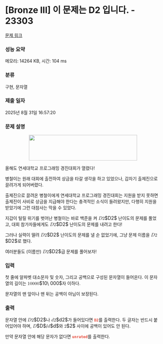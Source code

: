 # [Bronze III] 이 문제는 D2 입니다. - 23303 

[문제 링크](https://www.acmicpc.net/problem/23303) 

### 성능 요약

메모리: 14264 KB, 시간: 104 ms

### 분류

구현, 문자열

### 제출 일자

2025년 8월 31일 16:57:20

### 문제 설명

<p style="text-align: center;"><img alt="" src="https://upload.acmicpc.net/767c568a-5e3b-4dcf-9dc4-93cc1a0b11fc/" style="width: 350px; height: 83px;"></p>

<p>올해도 연세대학교 프로그래밍 경진대회가 열렸다!</p>

<p>병철이는 원래 대회에 출전하여 상금을 타갈 생각을 하고 있었으나, 갑자기 출제진으로 끌려가게 되어버렸다.</p>

<p>출제진으로 끌려온 병철이에게 연세대학교 프로그래밍 경진대회는 지원을 받지 못하면 출제진이 사비로 상금을 지급해야 한다는 충격적인 소식이 들려왔지만, 다행히 지원을 받았기에 그런 대참사는 막을 수 있었다.</p>

<p>지갑이 털릴 위기를 벗어난 병철이는 바로 백준을 켜 <mjx-container class="MathJax" jax="CHTML" style="font-size: 109%; position: relative;"><mjx-math class="MJX-TEX" aria-hidden="true"><mjx-mi class="mjx-i"><mjx-c class="mjx-c1D437 TEX-I"></mjx-c></mjx-mi><mjx-mn class="mjx-n"><mjx-c class="mjx-c32"></mjx-c></mjx-mn></mjx-math><mjx-assistive-mml unselectable="on" display="inline"><math xmlns="http://www.w3.org/1998/Math/MathML"><mi>D</mi><mn>2</mn></math></mjx-assistive-mml><span aria-hidden="true" class="no-mathjax mjx-copytext">$D2$</span></mjx-container> 난이도의 문제를 풀었고, 대회 참가자들에게도 <mjx-container class="MathJax" jax="CHTML" style="font-size: 109%; position: relative;"><mjx-math class="MJX-TEX" aria-hidden="true"><mjx-mi class="mjx-i"><mjx-c class="mjx-c1D437 TEX-I"></mjx-c></mjx-mi><mjx-mn class="mjx-n"><mjx-c class="mjx-c32"></mjx-c></mjx-mn></mjx-math><mjx-assistive-mml unselectable="on" display="inline"><math xmlns="http://www.w3.org/1998/Math/MathML"><mi>D</mi><mn>2</mn></math></mjx-assistive-mml><span aria-hidden="true" class="no-mathjax mjx-copytext">$D2$</span></mjx-container> 난이도의 문제를 내려고 한다!</p>

<p>그러나 실력이 딸려 <mjx-container class="MathJax" jax="CHTML" style="font-size: 109%; position: relative;"><mjx-math class="MJX-TEX" aria-hidden="true"><mjx-mi class="mjx-i"><mjx-c class="mjx-c1D437 TEX-I"></mjx-c></mjx-mi><mjx-mn class="mjx-n"><mjx-c class="mjx-c32"></mjx-c></mjx-mn></mjx-math><mjx-assistive-mml unselectable="on" display="inline"><math xmlns="http://www.w3.org/1998/Math/MathML"><mi>D</mi><mn>2</mn></math></mjx-assistive-mml><span aria-hidden="true" class="no-mathjax mjx-copytext">$D2$</span></mjx-container> 난이도의 문제를 낼 순 없었기에, 그냥 문제 이름을 <mjx-container class="MathJax" jax="CHTML" style="font-size: 109%; position: relative;"><mjx-math class="MJX-TEX" aria-hidden="true"><mjx-mi class="mjx-i"><mjx-c class="mjx-c1D437 TEX-I"></mjx-c></mjx-mi><mjx-mn class="mjx-n"><mjx-c class="mjx-c32"></mjx-c></mjx-mn></mjx-math><mjx-assistive-mml unselectable="on" display="inline"><math xmlns="http://www.w3.org/1998/Math/MathML"><mi>D</mi><mn>2</mn></math></mjx-assistive-mml><span aria-hidden="true" class="no-mathjax mjx-copytext">$D2$</span></mjx-container>로 했다.</p>

<p>여러분들도 (이름만) <mjx-container class="MathJax" jax="CHTML" style="font-size: 109%; position: relative;"><mjx-math class="MJX-TEX" aria-hidden="true"><mjx-mi class="mjx-i"><mjx-c class="mjx-c1D437 TEX-I"></mjx-c></mjx-mi><mjx-mn class="mjx-n"><mjx-c class="mjx-c32"></mjx-c></mjx-mn></mjx-math><mjx-assistive-mml unselectable="on" display="inline"><math xmlns="http://www.w3.org/1998/Math/MathML"><mi>D</mi><mn>2</mn></math></mjx-assistive-mml><span aria-hidden="true" class="no-mathjax mjx-copytext">$D2$</span></mjx-container>급 문제를 풀어보자!</p>

### 입력 

 <p>첫 줄에 알파벳 대소문자 및 숫자, 그리고 공백으로 구성된 문자열이 들어온다. 이 문자열의 길이는 <mjx-container class="MathJax" jax="CHTML" style="font-size: 109%; position: relative;"><mjx-math class="MJX-TEX" aria-hidden="true"><mjx-mn class="mjx-n"><mjx-c class="mjx-c31"></mjx-c><mjx-c class="mjx-c30"></mjx-c></mjx-mn><mjx-mtext class="mjx-n"><mjx-c class="mjx-cA0"></mjx-c></mjx-mtext><mjx-mn class="mjx-n"><mjx-c class="mjx-c30"></mjx-c><mjx-c class="mjx-c30"></mjx-c><mjx-c class="mjx-c30"></mjx-c></mjx-mn></mjx-math><mjx-assistive-mml unselectable="on" display="inline"><math xmlns="http://www.w3.org/1998/Math/MathML"><mn>10</mn><mtext> </mtext><mn>000</mn></math></mjx-assistive-mml><span aria-hidden="true" class="no-mathjax mjx-copytext">$10\ 000$</span></mjx-container>자 이하다.</p>

<p>문자열의 맨 앞이나 맨 뒤는 공백이 아님이 보장된다.</p>

### 출력 

 <p>문자열 안에 <mjx-container class="MathJax" jax="CHTML" style="font-size: 109%; position: relative;"><mjx-math class="MJX-TEX" aria-hidden="true"><mjx-mi class="mjx-i"><mjx-c class="mjx-c1D437 TEX-I"></mjx-c></mjx-mi><mjx-mn class="mjx-n"><mjx-c class="mjx-c32"></mjx-c></mjx-mn></mjx-math><mjx-assistive-mml unselectable="on" display="inline"><math xmlns="http://www.w3.org/1998/Math/MathML"><mi>D</mi><mn>2</mn></math></mjx-assistive-mml><span aria-hidden="true" class="no-mathjax mjx-copytext">$D2$</span></mjx-container>나 <mjx-container class="MathJax" jax="CHTML" style="font-size: 109%; position: relative;"><mjx-math class="MJX-TEX" aria-hidden="true"><mjx-mi class="mjx-i"><mjx-c class="mjx-c1D451 TEX-I"></mjx-c></mjx-mi><mjx-mn class="mjx-n"><mjx-c class="mjx-c32"></mjx-c></mjx-mn></mjx-math><mjx-assistive-mml unselectable="on" display="inline"><math xmlns="http://www.w3.org/1998/Math/MathML"><mi>d</mi><mn>2</mn></math></mjx-assistive-mml><span aria-hidden="true" class="no-mathjax mjx-copytext">$d2$</span></mjx-container>가 들어있다면 <strong><span style="color:#e74c3c;"><code>D2</code></span></strong>를 출력한다. 두 글자는 반드시 붙어있어야 하며, <mjx-container class="MathJax" jax="CHTML" style="font-size: 109%; position: relative;"><mjx-math class="MJX-TEX" aria-hidden="true"><mjx-mi class="mjx-i"><mjx-c class="mjx-c1D437 TEX-I"></mjx-c></mjx-mi></mjx-math><mjx-assistive-mml unselectable="on" display="inline"><math xmlns="http://www.w3.org/1998/Math/MathML"><mi>D</mi></math></mjx-assistive-mml><span aria-hidden="true" class="no-mathjax mjx-copytext">$D$</span></mjx-container>/<mjx-container class="MathJax" jax="CHTML" style="font-size: 109%; position: relative;"><mjx-math class="MJX-TEX" aria-hidden="true"><mjx-mi class="mjx-i"><mjx-c class="mjx-c1D451 TEX-I"></mjx-c></mjx-mi></mjx-math><mjx-assistive-mml unselectable="on" display="inline"><math xmlns="http://www.w3.org/1998/Math/MathML"><mi>d</mi></math></mjx-assistive-mml><span aria-hidden="true" class="no-mathjax mjx-copytext">$d$</span></mjx-container>와 <mjx-container class="MathJax" jax="CHTML" style="font-size: 109%; position: relative;"><mjx-math class="MJX-TEX" aria-hidden="true"><mjx-mn class="mjx-n"><mjx-c class="mjx-c32"></mjx-c></mjx-mn></mjx-math><mjx-assistive-mml unselectable="on" display="inline"><math xmlns="http://www.w3.org/1998/Math/MathML"><mn>2</mn></math></mjx-assistive-mml><span aria-hidden="true" class="no-mathjax mjx-copytext">$2$</span></mjx-container> 사이에 공백이 있어도 안 된다.</p>

<p>만약 문자열 안에 해당 문자가 없다면 <span style="color:#e74c3c;"><code><strong>unrated</strong></code></span>를 출력한다.</p>

